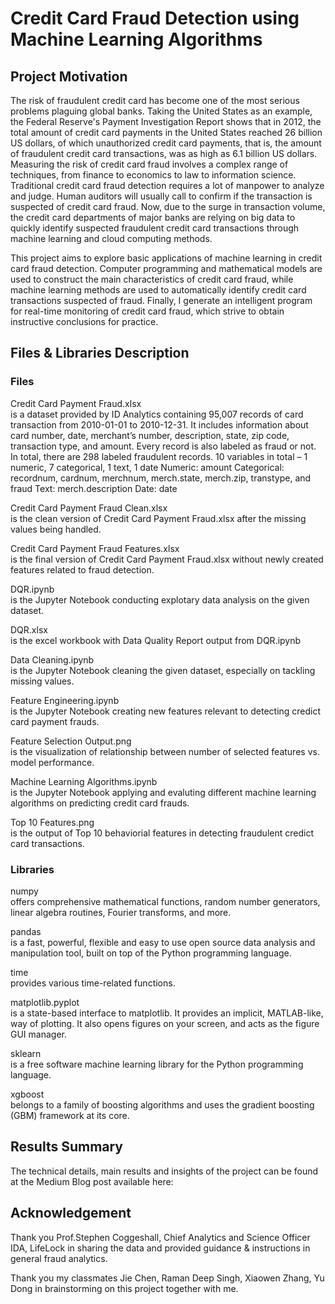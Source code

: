 # Credit Card Fraud Detection using Machine Learning Algorithms
## Project Motivation
The risk of fraudulent credit card has become one of the most serious problems plaguing global banks. Taking the United States as an example, the Federal Reserve's Payment Investigation Report shows that in 2012, the total amount of credit card payments in the United States reached 26 billion US dollars, of which unauthorized credit card payments, that is, the amount of fraudulent credit card transactions, was as high as 6.1 billion US dollars. Measuring the risk of credit card fraud involves a complex range of techniques, from finance to economics to law to information science. Traditional credit card fraud detection requires a lot of manpower to analyze and judge. Human auditors will usually call to confirm if the transaction is suspected of credit card fraud. Now, due to the surge in transaction volume, the credit card departments of major banks are relying on big data to quickly identify suspected fraudulent credit card transactions through machine learning and cloud computing methods.

This project aims to explore basic applications of machine learning in credit card fraud detection. Computer programming and mathematical models are used to construct the main characteristics of credit card fraud, while machine learning methods are used to automatically identify credit card transactions suspected of fraud. Finally, I generate an intelligent program for real-time monitoring of credit card fraud, which strive to obtain instructive conclusions for practice.

## Files & Libraries Description

### Files
Credit Card Payment Fraud.xlsx \
is a dataset provided by ID Analytics containing 95,007 records of card transaction from 2010-01-01 to 2010-12-31. It includes information about card number, date, merchant’s number, description, state, zip code, transaction type, and amount. Every record is also labeled as fraud or not. In total, there are 298 labeled fraudulent records.
10 variables in total – 1 numeric, 7 categorical, 1 text, 1 date
Numeric: amount
Categorical: recordnum, cardnum, merchnum, merch.state, merch.zip, transtype, and fraud Text: merch.description
Date: date

Credit Card Payment Fraud Clean.xlsx \
is the clean version of Credit Card Payment Fraud.xlsx after the missing values being handled. 

Credit Card Payment Fraud Features.xlsx \
is the final version of Credit Card Payment Fraud.xlsx without newly created features related to fraud detection.

DQR.ipynb \
is the Jupyter Notebook conducting explotary data analysis on the given dataset.

DQR.xlsx \
is the excel workbook with Data Quality Report output from DQR.ipynb

Data Cleaning.ipynb \
is the Jupyter Notebook cleaning the given dataset, especially on tackling missing values. 

Feature Engineering.ipynb \
is the Jupyter Notebook creating new features relevant to detecting credict card payment frauds.

Feature Selection Output.png \
is the visualization of relationship between number of selected features vs. model performance.

Machine Learning Algorithms.ipynb \
is the Jupyter Notebook applying and evaluting different machine learning algorithms on predicting credit card frauds.

Top 10 Features.png \
is the output of Top 10 behaviorial features in detecting fraudulent credict card transactions.


### Libraries
numpy \
offers comprehensive mathematical functions, random number generators, linear algebra routines, Fourier transforms, and more.

pandas \
is a fast, powerful, flexible and easy to use open source data analysis and manipulation tool, built on top of the Python programming language.

time \
provides various time-related functions.

matplotlib.pyplot \
is a state-based interface to matplotlib. It provides an implicit, MATLAB-like, way of plotting. It also opens figures on your screen, and acts as the figure GUI manager.

sklearn \
is a free software machine learning library for the Python programming language.

xgboost \
belongs to a family of boosting algorithms and uses the gradient boosting (GBM) framework at its core. 


## Results Summary
The technical details, main results and insights of the project can be found at the Medium Blog post available here:


## Acknowledgement
Thank you Prof.Stephen Coggeshall, Chief Analytics and Science Officer IDA, LifeLock in sharing the data and provided guidance & instructions in general fraud analytics. 

Thank you my classmates Jie Chen, Raman Deep Singh, Xiaowen Zhang, Yu Dong in brainstorming on this project together with me. 



